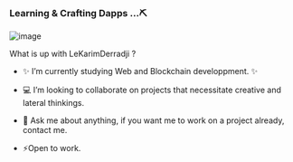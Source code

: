 ### Learning & Crafting Dapps ...⛏️
![image](https://i.redd.it/0dxlccjg7jz11.png)

What is up with LeKarimDerradji ? 

- :sparkles: I’m currently studying Web and Blockchain developpment. :sparkles:

-  :computer: I’m looking to collaborate on projects that necessitate creative and lateral thinkings.

- 💬 Ask me about anything, if you want me to work on a project already, contact me. 

- ⚡Open to work. 

